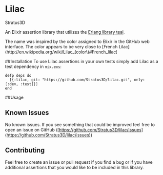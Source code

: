 Lilac
=====

Stratus3D

An Elixir assertion library that utilizes the [Erlang library teal](https://github.com/Stratus3D/teal).

The name was inspired by the color assigned to Elixir in the GitHub web interface. The color appears to be very close to [French Lilac](http://en.wikipedia.org/wiki/Lilac_(color\)#French_lilac)

##Installation
To use Lilac assertions in your own tests simply add Lilac as a test dependency in `mix.exs`:

    defp deps do
      [{:lilac, git: "https://github.com/Stratus3D/lilac.git", only: [:dev, :test]}]
    end

##Usage

## Known Issues
No known issues. If you see something that could be improved feel free to open an issue on GitHub ([https://github.com/Stratus3D/lilac/issues](https://github.com/Stratus3D/lilac/issues))

## Contributing
Feel free to create an issue or pull request if you find a bug or if you have additional assertions that you would like to be included in this library.
